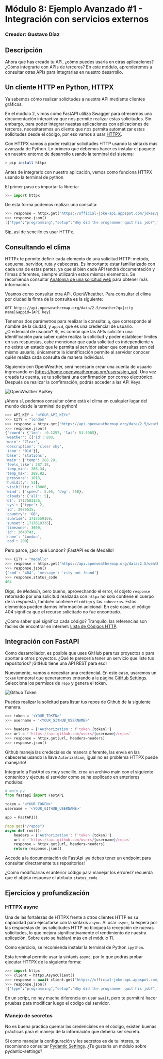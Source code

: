 # Módulo 8: Ejemplo Avanzado #1 - Integración con servicios externos

### Creador: Gustavo Díaz

## Descripción

Ahora que has creado tu API, ¿cómo puedes usarla en otras aplicaciones? ¿Cómo integrarte con APIs de terceros? En este módulo, aprenderemos a consultar otras APIs para integrarlas en nuestro desarrollo.

## Un cliente HTTP en Python, HTTPX

Ya sabemos cómo realizar solicitudes a nuestra API mediante clientes gráficos.

En el módulo 2, vimos cómo FastAPI utiliza Swagger para ofrecernos una documentación interactiva que nos permite realizar estas solicitudes. Sin embargo, para poder integrar nuestas aplicaciones con aplicaciones de terceros, necesitaremos un cliente que nos permita automatizar estas solicitudes desde el código, por eso vamos a usar [HTTPX](https://www.python-httpx.org/).

Con HTTPX vamos a poder realizar solicitudes HTTP usando la sintaxis más avanzada de Python. Lo primero que debemos hacer es instalar el paquete en nuestro entorno de desarrollo usando la terminal del sistema:

```sh
> pip install httpx
```

Antes de integrarlo con nuestro aplicación, vemos como funciona HTTPX usando la terminal de python.

El primer paso es importar la librería:

```py
>>> import httpx
```

De esta forma podemos realizar una consulta:

```py
>>> response = httpx.get("https://official-joke-api.appspot.com/jokes/programming/random")
>>> response.json()
[{"type":"programming","setup":"Why did the programmer quit his job?","punchline":"Because he didn't get arrays.","id":18}]
```

Sip, así de sencillo es usar HTTPx.


## Consultando el clima

HTTPx te permite definir cada elemento de una solicitud HTTP: método, esquema, servidor, ruta y cabeceras. 
Es importante estar familiarizado con cada una de estas partes, 
ya que si bien cada API tendrá documentación y firmas diferentes, siempre utilizarán estos mismos elementos.
Se recomienda consultar [Anatomía de una solicitud web](https://www.realisable.co.uk/support/documentation/iman-user-guide/DataConcepts/WebRequestAnatomy.htm) para obtener más información.

Veamos como consultar otra API, [OpenWheather](https://openweathermap.org/current#name). 
Para consultar el clima por ciudad la firma de la consulta es la siguiente:

```http
GET https://api.openweathermap.org/data/2.5/weather?q={city name}&appid={API key}
```


Tenemos dos parámetros para realizar la consulta: `q`, que corresponde al nombre de la ciudad, y `appid`, que es una credencial de usuario. 
¿Credencial de usuario? Sí, es común que las APIs soliciten una identificación para saber quién realiza la solicitud y poder establecer límites en sus respuestas, cabe mencionar que cada solicitud es independiente y no existe un estado que le permita al servidor saber que consultas son del mismo usuario; únicamente la identificación permite al servidor conocer quién realiza cada consulta de manera individual.

Siguiendo con OpenWeather, será necesario crear una cuenta de usuario ingresando en [https://home.openweathermap.org/users/sign_up]. Una vez creada tu cuenta, se te solicitará una confirmación por correo electrónico. Después de realizar la confirmación, podrás acceder a las API Keys.

![OpenWeather ApiKey](OpenWeatherApiKey.png)

¡Ahora sí, podemos consultar cómo está el clima en cualquier lugar del mundo desde la terminal de python!

```py
>>> API_KEY = "<YOUR_API_KEY>"
>>> CITY = "london"
>>> response = httpx.get("https://api.openweathermap.org/data/2.5/weather", params={"q":CITY, "appid":API_KEY})
>>> response.json()
{'coord': {'lon': -0.1257, 'lat': 51.5085},
'weather': [{'id': 800,
'main': 'Clear',
'description': 'clear sky',
'icon': '01d'}],
'base': 'stations',
'main': {'temp': 288.28,
'feels_like': 287.18,
'temp_min': 286.34,
'temp_max': 289.92,
'pressure': 1013,
'humidity': 51},
'visibility': 10000,
'wind': {'speed': 5.66, 'deg': 250},
'clouds': {'all': 5},
'dt': 1717583136,
'sys': {'type': 2,
'id': 2075535,
'country': 'GB',
'sunrise': 1717559169,
'sunset': 1717618336},
'timezone': 3600,
'id': 2643743,
'name': 'London',
'cod': 200}
```

Pero parce, ¿por qué London? ¡FastAPI es de Medallo!

```py
>>> CITY = "medallo"
>>> response = httpx.get("https://api.openweathermap.org/data/2.5/weather", params={"q":CITY, "appid":API_KEY})
>>> response.json()
{'cod': '404', 'message': 'city not found'}
>>> response.status_code
404
```

Digo, de *Medellín*, pero bueno, aprovechando el error, el objeto `response` retornado por una solicitud realizada con `httpx` no solo contiene el cuerpo de la respuesta, también contiene el `código` y las `cabeceras`. Estos elementos pueden darnos información adicional. En este caso, el código 404 significa que el recurso solicitado no fue encontrado. 

¿Cómo saber qué significa cada código? Tranquilo, las referencias son fáciles de encontrar en internet: [Lista de Códigos HTTP](https://en.wikipedia.org/wiki/List_of_HTTP_status_codes#404).


## Integración con FastAPI

Como desarrollador, es posible que uses GitHub para tus proyectos o para aportar a otros proyectos. 
¿Qué te parecería tener un servicio que liste tus repositorios? ¡GitHub tiene una API REST para eso!

Nuevamente, vamos a necesitar una credencial. 
En este caso, usaremos un `token` temporal que generaremos entrando a la página [GitHub Settings](https://github.com/settings/tokens). 
Selecciona los permisos de `repo` y genera el token.

![Github Token](GithubToken.png)

Puedes realizar la solicitud para listar tus repos de Github de la siguiente manera.

```py
>>> token = '<YOUR_TOKEN>'
>>> username = '<YOUR_GITHUB_USERNAME>'

>>> headers = {'Authorization': f'token {token}'}
>>> url = f'https://api.github.com/users/{username}/repos'
>>> response = httpx.get(url, headers=headers)
>>> response.json()
```

Github maneja las credeciales de manera diferente, las envía en las cabeceras usando la llave `Autorization`, 
igual no es problema HTTPX puede manejarlo!

Integrarlo a FastApi es muy sencillo, 
crea un archivo main con el siguiente contenido y ejecuta el servidor como se ha explicado en anteriores modulos:

```py
# main.py
from fastapi import FastAPI

token = '<YOUR_TOKEN>'
username = '<YOUR_GITHUB_USERNAME>'

app = FastAPI()

@app.get("/repos")
async def root():
    headers = {'Authorization': f'token {token}'}
    url = f'https://api.github.com/users/{username}/repos'
    response = httpx.get(url, headers=headers)
    return response.json()
```

Accede a la documentación de FastApi ¡ya debes tener un endpoint para consultar directamente tus repositorios!

¿Como modificarías el anterior código para manejar los errores? 
recuerda que el objeto response el atributo `status_code`.


## Ejercicios y profundización

### HTTPX async

Una de las fortalezas de HTTPX frente a otros clientes HTTP es su capacidad para ejecutarse con la sintaxis `async`. 
Al usar `async`, la espera por las respuestas de las solicitudes HTTP no bloquea la recepción de nuevas solicitudes, 
lo que mejora significativamente el rendimiento de nuestra aplicación. Sobre esto se hablará más en el módulo 11.

Como ejercicio, se recomienda instalar la terminal de Python `ipython`.

Esta terminal permite usar la sintaxis `async`, por lo que podrás probar ejecutar HTTPX de la siguiente forma:

```python
>>> import httpx
>>> client = httpx.AsyncClient()
>>> response = await client.get("https://official-joke-api.appspot.com/jokes/programming/random")
>>> response.json()
[{"type":"programming","setup":"Why did the programmer quit his job?","punchline":"Because he didn't get arrays.","id":18}]
```

En un script, no hay mucha diferencia en usar `await`,
pero te permitirá hacer pruebas para modificar luego el código del servidor.

### Manejo de secretos

No es buena práctica quemar las credenciales en el código, existen buenas prácticas para el manejo de la información que debería ser secreta.

Si como manejar la configuración y los secretos es de tu interes, te recomiendo consultar [Pydantic Settings](https://docs.pydantic.dev/latest/concepts/pydantic_settings/#usage).
¿Te gustaría un módulo sobre pydantic-settings?
